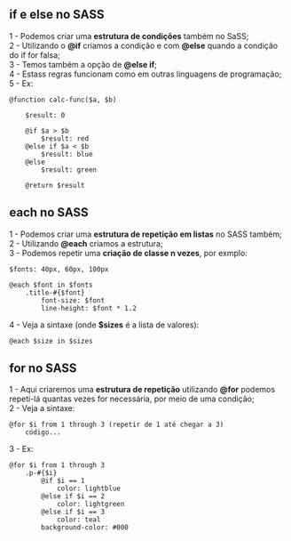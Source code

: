 ## if e else no SASS ##

1 - Podemos criar uma <b>estrutura de condições</b> também no SaSS; <br>
2 - Utilizando o <b>@if</b> criamos a condição e com <b>@else</b> quando a condição do if for falsa; <br>
3 - Temos também a opção de <b>@else if</b>; <br>
4 - Estass regras funcionam como em outras linguagens de programação; <br>
5 - Ex:

    @function calc-func($a, $b)

        $result: 0
        
        @if $a > $b 
            $result: red
        @else if $a < $b 
            $result: blue
        @else
            $result: green

        @return $result

## each no SASS ##

1 - Podemos criar uma <b>estrutura de repetição em listas</b> no SASS também; <br>
2 - Utilizando <b>@each</b> criamos a estrutura; <br>
3 - Podemos repetir uma <b>criação de classe n vezes</b>, por exmplo:

    $fonts: 40px, 60px, 100px

    @each $font in $fonts
        .title-#{$font}
            font-size: $font
            line-height: $font * 1.2

4 - Veja a sintaxe (onde <b>$sizes</b> é a lista de valores):

    @each $size in $sizes


## for no SASS ##

1 - Aqui criaremos uma <b>estrutura de repetição</b> utilizando <b>@for</b> podemos repeti-lá quantas vezes for necessária, por meio de uma condição; <br>
2 - Veja a sintaxe:

    @for $i from 1 through 3 (repetir de 1 até chegar a 3)
        código...

3 - Ex:

    @for $i from 1 through 3
        .p-#{$i}
            @if $i == 1
                color: lightblue
            @else if $i == 2
                color: lightgreen
            @else if $i == 3
                color: teal
            background-color: #000